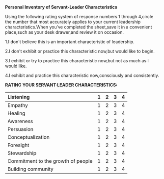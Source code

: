 **Personal Inventory of Servant-Leader Characteristics**

Using the following rating system of response numbers 1 through 4,circle the number that most accurately applies to your current leadership characteristics.When you’ve completed the sheet,save it in a convenient place,such as your desk drawer,and review it on occasion.

1.I don't believe this is an important characteristic of leadership.

2.I don't exhibit or practice this characteristic now,but would like to begin.

3.I exhibit or try to practice this characteristic now,but not as much as I would like.

4.I exhibit and practice this characteristic now,consciously and consistently.

**RATING YOUR SERVANT·LEADER CHARACTERISTICS:**

| Listening | 1 | 2 | 3 | 4 |
| :--- | :--- | :--- | :--- | :--- |
| Empathy | 1 | 2 | 3 | 4 |
| Healing | 1 | 2 | 3 | 4 |
| Awareness | 1 | 2 | 3 | 4 |
| Persuasion | 1 | 2 | 3 | 4 |
| Conceptualization | 1 | 2 | 3 | 4 |
| Foresight | 1 | 2 | 3 | 4 |
| Stewardship | 1 | 2 | 3 | 4 |
| Commitment to the growth of people | 1 | 2 | 3 | 4 |
| Building community | 1 | 2 | 3 | 4 |

